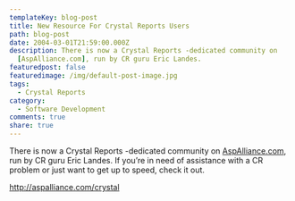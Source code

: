 ```yaml
---
templateKey: blog-post
title: New Resource For Crystal Reports Users
path: blog-post
date: 2004-03-01T21:59:00.000Z
description: There is now a Crystal Reports -dedicated community on
  [AspAlliance.com], run by CR guru Eric Landes.
featuredpost: false
featuredimage: /img/default-post-image.jpg
tags:
  - Crystal Reports
category:
  - Software Development
comments: true
share: true
---
```

<!--StartFragment-->

There is now a Crystal Reports -dedicated community on [AspAlliance.com](http://aspalliance.com/), run by CR guru Eric Landes. If you’re in need of assistance with a CR problem or just want to get up to speed, check it out.

<http://aspalliance.com/crystal>

<!--EndFragment-->